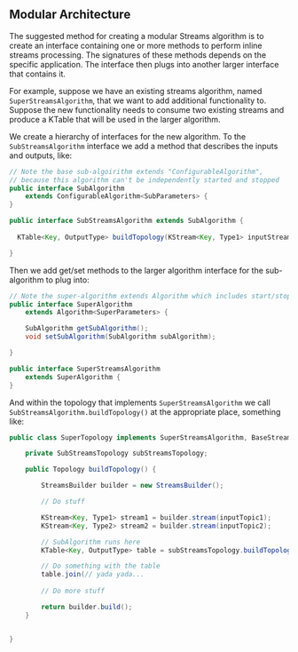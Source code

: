 ## Modular Architecture

The suggested method for creating a modular Streams algorithm is to create an interface containing one or more methods to perform inline streams processing. The signatures of these methods depends on the specific application.  The interface then plugs into another larger interface that contains it.  

For example, suppose we have an existing streams algorithm, named `SuperStreamsAlgorithm`, that we want to add additional functionality to.  Suppose the new functionality needs to consume two existing streams and produce a KTable that will be used in the larger algorithm.

We create a hierarchy of interfaces for the new algorithm.  To the `SubStreamsAlgorithm` interface we add a method that describes the inputs and outputs, like:

```java
// Note the base sub-algoirithm extends "ConfigurableAlgorithm", 
// because this algorithm can't be independently started and stopped
public interface SubAlgorithm
    extends ConfigurableAlgorithm<SubParameters> { 
}

public interface SubStreamsAlgorithm extends SubAlgorithm {
  
  KTable<Key, OutputType> buildTopology(KStream<Key, Type1> inputStream1, KStream<Key, Type2> inputStream2);

}
```

Then we add get/set methods to the larger algorithm interface for the sub-algorithm to plug into:

```java
// Note the super-algorithm extends Algorithm which includes start/stop methods
public interface SuperAlgorithm
    extends Algorithm<SuperParameters> {

    SubAlgorithm getSubAlgorithm();
    void setSubAlgorithm(SubAlgorithm subAlgorithm);

}

public interface SuperStreamsAlgorithm
    extends SuperAlgorithm {
}
```

And within the topology that implements `SuperStreamsAlgorithm` we call `SubStreamsAlgorithm.buildTopology()` at the appropriate place, something like:

```java
public class SuperTopology implements SuperStreamsAlgorithm, BaseStreamsTopology<SuperParameters> {

    private SubStreamsTopology subStreamsTopology;

    public Topology buildTopology() {

        StreamsBuilder builder = new StreamsBuilder();

        // Do stuff

        KStream<Key, Type1> stream1 = builder.stream(inputTopic1);
        KStream<Key, Type2> stream2 = builder.stream(inputTopic2);

        // SubAlgorithm runs here
        KTable<Key, OutputType> table = subStreamsTopology.buildTopology(stream1, stream2);

        // Do something with the table
        table.join(// yada yada...
       
        // Do more stuff

        return builder.build();
    }


}
```






